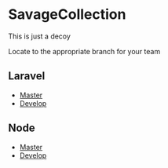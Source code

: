 # SavageCollection

This is just a decoy

Locate to the appropriate branch for your team

## Laravel
- [Master](https://github.com/hngi/SavageCollection-BE/laravel-master)
- [Develop](https://github.com/hngi/SavageCollection-BE/laravel-develop)

## Node
- [Master](https://github.com/hngi/SavageCollection-BE/node-master)
- [Develop](https://github.com/hngi/SavageCollection-BE/node-develop)
